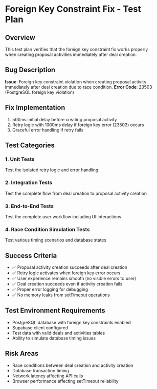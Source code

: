# Foreign Key Constraint Fix - Test Plan

## Overview
This test plan verifies that the foreign key constraint fix works properly when creating proposal activities immediately after deal creation.

## Bug Description
**Issue**: Foreign key constraint violation when creating proposal activity immediately after deal creation due to race condition.
**Error Code**: 23503 (PostgreSQL foreign key violation)

## Fix Implementation
1. 500ms initial delay before creating proposal activity
2. Retry logic with 1000ms delay if foreign key error (23503) occurs
3. Graceful error handling if retry fails

## Test Categories

### 1. Unit Tests
Test the isolated retry logic and error handling

### 2. Integration Tests
Test the complete flow from deal creation to proposal activity creation

### 3. End-to-End Tests
Test the complete user workflow including UI interactions

### 4. Race Condition Simulation Tests
Test various timing scenarios and database states

## Success Criteria
- ✅ Proposal activity creation succeeds after deal creation
- ✅ Retry logic activates when foreign key error occurs
- ✅ User experience remains smooth (no visible errors to user)
- ✅ Deal creation succeeds even if activity creation fails
- ✅ Proper error logging for debugging
- ✅ No memory leaks from setTimeout operations

## Test Environment Requirements
- PostgreSQL database with foreign key constraints enabled
- Supabase client configured
- Test data with valid deals and activities tables
- Ability to simulate database timing issues

## Risk Areas
- Race conditions between deal creation and activity creation
- Database transaction timing
- Network latency affecting API calls
- Browser performance affecting setTimeout reliability